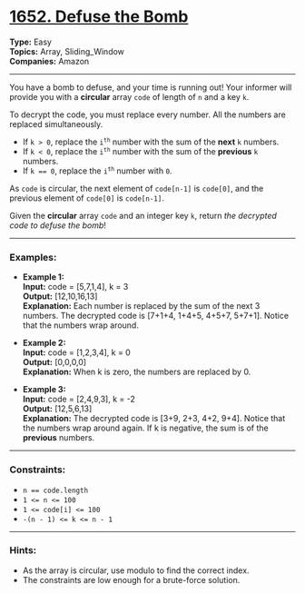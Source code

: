 # [1652. Defuse the Bomb](https://leetcode.com/problems/defuse-the-bomb)

__Type:__ Easy <br>
__Topics:__ Array, Sliding_Window <br>
__Companies:__ Amazon
<hr>

You have a bomb to defuse, and your time is running out! Your informer will provide you with a __circular__ array `code` of length of `n` and a key `k`.

To decrypt the code, you must replace every number. All the numbers are replaced simultaneously.

- If `k > 0`, replace the <code>i<sup>th</sup></code> number with the sum of the __next__ `k` numbers.
- If `k < 0`, replace the <code>i<sup>th</sup></code> number with the sum of the __previous__ `k` numbers.
- If `k == 0`, replace the <code>i<sup>th</sup></code> number with `0`.

As `code` is circular, the next element of `code[n-1]` is `code[0]`, and the previous element of `code[0]` is `code[n-1]`.

Given the __circular__ array `code` and an integer key `k`, return _the decrypted code to defuse the bomb_!
<hr>

### Examples:

- __Example 1:__ <br>
__Input:__ code = [5,7,1,4], k = 3 <br>
__Output:__ [12,10,16,13] <br>
__Explanation:__ Each number is replaced by the sum of the next 3 numbers. The decrypted code is [7+1+4, 1+4+5, 4+5+7, 5+7+1]. Notice that the numbers wrap around.

- __Example 2:__ <br>
__Input:__ code = [1,2,3,4], k = 0 <br>
__Output:__ [0,0,0,0] <br>
__Explanation:__ When k is zero, the numbers are replaced by 0.

- __Example 3:__ <br>
__Input:__ code = [2,4,9,3], k = -2 <br>
__Output:__ [12,5,6,13] <br>
__Explanation:__ The decrypted code is [3+9, 2+3, 4+2, 9+4]. Notice that the numbers wrap around again. If k is negative, the sum is of the __previous__ numbers.
<hr>

### Constraints:
- `n == code.length`
- `1 <= n <= 100`
- `1 <= code[i] <= 100`
- `-(n - 1) <= k <= n - 1`
<hr>

### Hints:
- As the array is circular, use modulo to find the correct index.
- The constraints are low enough for a brute-force solution.
